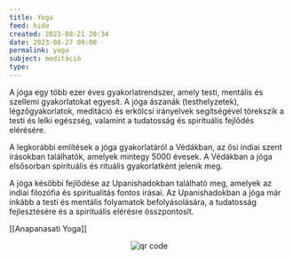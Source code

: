 ```yaml
---
title: Yoga
feed: hide
created: 2023-08-21 20:34
date: 2023-08-27 09:00
permalink: yoga
subject: meditáció
type: 
---
```


A jóga egy több ezer éves gyakorlatrendszer, amely testi, mentális és szellemi gyakorlatokat egyesít. A jóga ászanák (testhelyzetek), légzőgyakorlatok, meditáció és erkölcsi irányelvek segítségével törekszik a testi és lelki egészség, valamint a tudatosság és spirituális fejlődés elérésére.

A legkorábbi említések a jóga gyakorlatáról a Védákban, az ősi indiai szent írásokban találhatók, amelyek mintegy 5000 évesek. A Védákban a jóga elsősorban spirituális és rituális gyakorlatként jelenik meg.

A jóga későbbi fejlődése az Upanishadokban található meg, amelyek az indiai filozófia és spiritualitás fontos írásai. Az Upanishadokban a jóga már inkább a testi és mentális folyamatok befolyásolására, a tudatosság fejlesztésére és a spirituális elérésre összpontosít.

[[Anapanasati Yoga]]



<p style="text-align: center;"><img src="https://chart.googleapis.com/chart?cht=qr&chl=https://notes.andrasdenes.com/yoga&chs=180x180&choe=UTF-8&chld=L|2" alt="qr code"></p>

